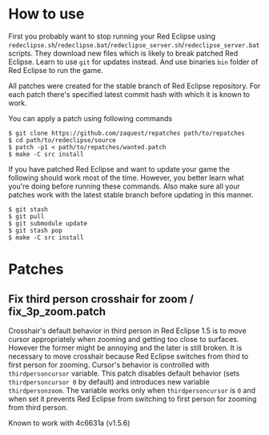# How to use

First you probably want to stop running your Red Eclipse using
`redeclipse.sh`/`redeclipse.bat`/`redeclipse_server.sh`/`redeclipse_server.bat`
scripts. They download new files which is likely to break patched Red
Eclipse. Learn to use `git` for updates instead. And use binaries
`bin` folder of Red Eclipse to run the game.

All patches were created for the stable branch of Red Eclipse
repository. For each patch there's specified latest commit hash with
which it is known to work.

You can apply a patch using following commands

```
$ git clone https://github.com/zaquest/repatches path/to/repatches
$ cd path/to/redeclipse/source
$ patch -p1 < path/to/repatches/wanted.patch
$ make -C src install
```

If you have patched Red Eclipse and want to update your game the following
should work most of the time. However, you better learn what you're doing
before running these commands. Also make sure all your patches work
with the latest stable branch before updating in this manner.

```
$ git stash
$ git pull
$ git submodule update
$ git stash pop
$ make -C src install
```

# Patches

## Fix third person crosshair for zoom / fix_3p_zoom.patch

Crosshair's default behavior in third person in Red Eclipse 1.5 is
to move cursor appropriately when zooming and getting too close to
surfaces. However the former might be annoying and the later is still
broken. It is necessary to move crosshair because Red Eclipse switches
from third to first person for zooming.  Cursor's behavior is
controlled with `thirdpersoncursor` variable.  This patch disables
default behavior (sets `thirdpersoncursor 0` by default) and
introduces new variable `thirdpersonzoom`. The variable works only
when `thirdpersoncursor` is `0` and when set it prevents Red Eclipse
from switching to first person for zooming from third person.

Known to work with 4c6631a (v1.5.6)
